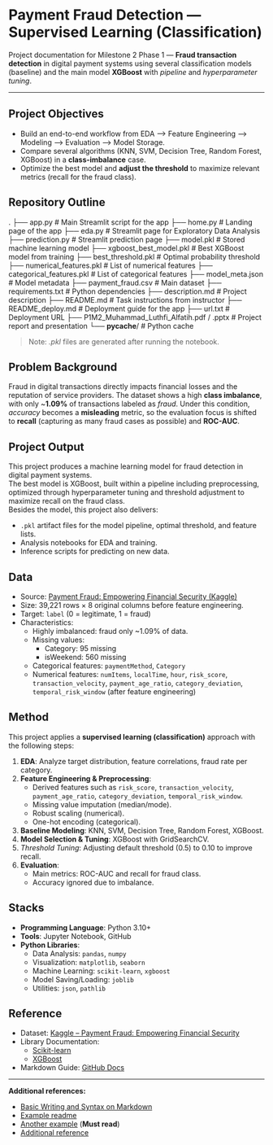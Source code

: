 # Payment Fraud Detection — Supervised Learning (Classification)

Project documentation for Milestone 2 Phase 1 — **Fraud transaction detection** in digital payment systems using several classification models (baseline) and the main model **XGBoost** with *pipeline* and *hyperparameter tuning*.

---

## Project Objectives
- Build an end-to-end workflow from EDA --> Feature Engineering --> Modeling --> Evaluation --> Model Storage.
- Compare several algorithms (KNN, SVM, Decision Tree, Random Forest, XGBoost) in a **class-imbalance** case.
- Optimize the best model and **adjust the threshold** to maximize relevant metrics (recall for the fraud class).

## Repository Outline
.
├── app.py                   # Main Streamlit script for the app
├── home.py                  # Landing page of the app
├── eda.py                   # Streamlit page for Exploratory Data Analysis
├── prediction.py            # Streamlit prediction page
├── model.pkl                # Stored machine learning model
├── xgboost_best_model.pkl   # Best XGBoost model from training
├── best_threshold.pkl       # Optimal probability threshold
├── numerical_features.pkl   # List of numerical features
├── categorical_features.pkl # List of categorical features
├── model_meta.json          # Model metadata
├── payment_fraud.csv        # Main dataset
├── requirements.txt         # Python dependencies
├── description.md           # Project description
├── README.md                # Task instructions from instructor
├── README_deploy.md         # Deployment guide for the app
├── url.txt                  # Deployment URL
├── P1M2_Muhammad_Luthfi_Alfatih.pdf / .pptx  # Project report and presentation
└── __pycache__/             # Python cache

> Note: *.pkl* files are generated after running the notebook.

## Problem Background
Fraud in digital transactions directly impacts financial losses and the reputation of service providers. The dataset shows a high **class imbalance**, with only ~**1.09%** of transactions labeled as *fraud*. Under this condition, _accuracy_ becomes a **misleading** metric, so the evaluation focus is shifted to **recall** (capturing as many fraud cases as possible) and **ROC-AUC**.

## Project Output
This project produces a machine learning model for fraud detection in digital payment systems.  
The best model is XGBoost, built within a pipeline including preprocessing, optimized through hyperparameter tuning and threshold adjustment to maximize recall on the fraud class.  
Besides the model, this project also delivers:

- `.pkl` artifact files for the model pipeline, optimal threshold, and feature lists.  
- Analysis notebooks for EDA and training.  
- Inference scripts for predicting on new data.  

## Data
- Source: [Payment Fraud: Empowering Financial Security (Kaggle)](https://www.kaggle.com/datasets/younusmohamed/payment-fraud-empowering-financial-security)  
- Size: 39,221 rows × 8 original columns before feature engineering.  
- Target: `label` (0 = legitimate, 1 = fraud)  
- Characteristics:  
  - Highly imbalanced: fraud only ~1.09% of data.  
  - Missing values:  
    - Category: 95 missing  
    - isWeekend: 560 missing  
  - Categorical features: `paymentMethod`, `Category`  
  - Numerical features: `numItems`, `localTime`, `hour`, `risk_score`, `transaction_velocity`, `payment_age_ratio`, `category_deviation`, `temporal_risk_window` (after feature engineering)  

## Method
This project applies a **supervised learning (classification)** approach with the following steps:  
1. **EDA**: Analyze target distribution, feature correlations, fraud rate per category.  
2. **Feature Engineering & Preprocessing**:  
   - Derived features such as `risk_score`, `transaction_velocity`, `payment_age_ratio`, `category_deviation`, `temporal_risk_window`.  
   - Missing value imputation (median/mode).  
   - Robust scaling (numerical).  
   - One-hot encoding (categorical).  
3. **Baseline Modeling**: KNN, SVM, Decision Tree, Random Forest, XGBoost.  
4. **Model Selection & Tuning**: XGBoost with GridSearchCV.  
5. *Threshold Tuning*: Adjusting default threshold (0.5) to 0.10 to improve recall.  
6. **Evaluation**:  
   - Main metrics: ROC-AUC and recall for fraud class.  
   - Accuracy ignored due to imbalance.  

## Stacks
- **Programming Language**: Python 3.10+  
- **Tools**: Jupyter Notebook, GitHub  
- **Python Libraries**:  
  - Data Analysis: `pandas`, `numpy`  
  - Visualization: `matplotlib`, `seaborn`  
  - Machine Learning: `scikit-learn`, `xgboost`  
  - Model Saving/Loading: `joblib`  
  - Utilities: `json`, `pathlib`  

## Reference
- Dataset: [Kaggle – Payment Fraud: Empowering Financial Security](https://www.kaggle.com/datasets/younusmohamed/payment-fraud-empowering-financial-security)  
- Library Documentation:  
  - [Scikit-learn](https://scikit-learn.org/stable/)  
  - [XGBoost](https://xgboost.readthedocs.io/en/stable/)  
- Markdown Guide: [GitHub Docs](https://docs.github.com/en/get-started/writing-on-github/getting-started-with-writing-and-formatting-on-github/basic-writing-and-formatting-syntax)  

---

**Additional references:**  
- [Basic Writing and Syntax on Markdown](https://docs.github.com/en/get-started/writing-on-github/getting-started-with-writing-and-formatting-on-github/basic-writing-and-formatting-syntax)  
- [Example readme](https://github.com/fahmimnalfrzki/Swift-XRT-Automation)  
- [Another example](https://github.com/sanggusti/final_bangkit) (**Must read**)  
- [Additional reference](https://www.freecodecamp.org/news/how-to-write-a-good-readme-file/)  
